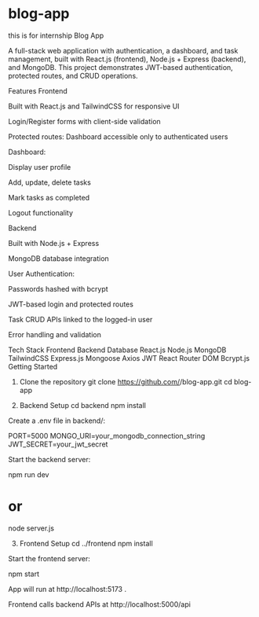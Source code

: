 # blog-app
this is for internship
Blog App

A full-stack web application with authentication, a dashboard, and task management, built with React.js (frontend), Node.js + Express (backend), and MongoDB. This project demonstrates JWT-based authentication, protected routes, and CRUD operations.

Features
Frontend

Built with React.js and TailwindCSS for responsive UI

Login/Register forms with client-side validation

Protected routes: Dashboard accessible only to authenticated users

Dashboard:

Display user profile

Add, update, delete tasks

Mark tasks as completed

Logout functionality

Backend

Built with Node.js + Express

MongoDB database integration

User Authentication:

Passwords hashed with bcrypt

JWT-based login and protected routes

Task CRUD APIs linked to the logged-in user

Error handling and validation

Tech Stack
Frontend	Backend	Database
React.js	Node.js	MongoDB
TailwindCSS	Express.js	Mongoose
Axios	JWT	
React Router DOM	Bcrypt.js	
Getting Started
1. Clone the repository
git clone https://github.com/<username>/blog-app.git
cd blog-app

2. Backend Setup
cd backend
npm install


Create a .env file in backend/:

PORT=5000
MONGO_URI=your_mongodb_connection_string
JWT_SECRET=your_jwt_secret


Start the backend server:

npm run dev
# or
node server.js

3. Frontend Setup
cd ../frontend
npm install


Start the frontend server:

npm start


App will run at http://localhost:5173 .

Frontend calls backend APIs at http://localhost:5000/api
